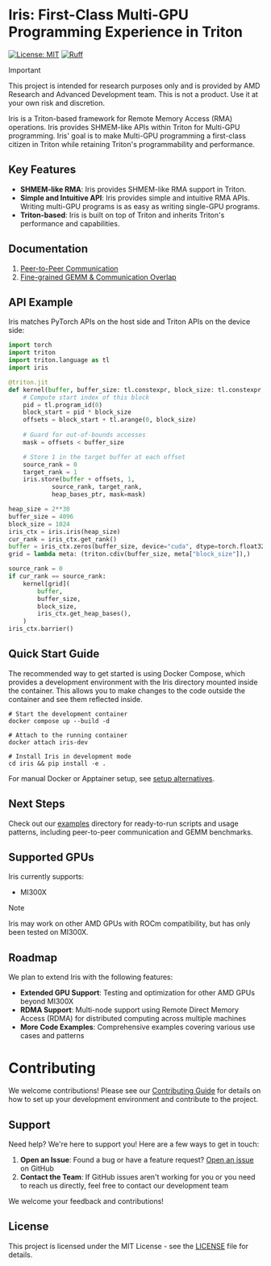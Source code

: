 <!--
SPDX-License-Identifier: MIT
Copyright (c) 2025 Advanced Micro Devices, Inc. All rights reserved.
-->

# Iris: First-Class Multi-GPU Programming Experience in Triton

[![License: MIT](https://img.shields.io/badge/License-MIT-yellow.svg)](https://opensource.org/licenses/MIT) [![Ruff](https://img.shields.io/endpoint?url=https://raw.githubusercontent.com/astral-sh/ruff/main/assets/badge/v2.json)](https://github.com/ROCm/iris/blob/main/.github/workflows/lint.yml)

> [!IMPORTANT]  
> This project is intended for research purposes only and is provided by AMD Research and Advanced Development team.  This is not a product. Use it at your own risk and discretion.


Iris is a Triton-based framework for Remote Memory Access (RMA) operations. Iris provides SHMEM-like APIs within Triton for Multi-GPU programming. Iris' goal is to make Multi-GPU programming a first-class citizen in Triton while retaining Triton's programmability and performance.

## Key Features

- **SHMEM-like RMA**: Iris provides SHMEM-like RMA support in Triton.
- **Simple and Intuitive API**: Iris provides simple and intuitive RMA APIs. Writing multi-GPU programs is as easy as writing single-GPU programs.
- **Triton-based**: Iris is built on top of Triton and inherits Triton's performance and capabilities.

## Documentation

1. [Peer-to-Peer Communication](examples/README.md)
2. [Fine-grained GEMM & Communication Overlap](./docs/FINEGRAINED_OVERLAP.md)

## API Example

Iris matches PyTorch APIs on the host side and Triton APIs on the device side:
```python
import torch
import triton
import triton.language as tl
import iris

@triton.jit
def kernel(buffer, buffer_size: tl.constexpr, block_size: tl.constexpr, heap_bases_ptr):
    # Compute start index of this block
    pid = tl.program_id(0)
    block_start = pid * block_size
    offsets = block_start + tl.arange(0, block_size)
    
    # Guard for out-of-bounds accesses
    mask = offsets < buffer_size

    # Store 1 in the target buffer at each offset
    source_rank = 0
    target_rank = 1
    iris.store(buffer + offsets, 1,
            source_rank, target_rank,
            heap_bases_ptr, mask=mask)

heap_size = 2**30
buffer_size = 4096
block_size = 1024
iris_ctx = iris.iris(heap_size)
cur_rank = iris_ctx.get_rank()
buffer = iris_ctx.zeros(buffer_size, device="cuda", dtype=torch.float32)
grid = lambda meta: (triton.cdiv(buffer_size, meta["block_size"]),)

source_rank = 0
if cur_rank == source_rank:
    kernel[grid](
        buffer,
        buffer_size,
        block_size,
        iris_ctx.get_heap_bases(),
    )
iris_ctx.barrier() 
```

## Quick Start Guide

The recommended way to get started is using Docker Compose, which provides a development environment with the Iris directory mounted inside the container. This allows you to make changes to the code outside the container and see them reflected inside.

```shell
# Start the development container
docker compose up --build -d

# Attach to the running container
docker attach iris-dev

# Install Iris in development mode
cd iris && pip install -e .
```

For manual Docker or Apptainer setup, see [setup alternatives](docs/SETUP_ALTERNATIVES.md).

## Next Steps

Check out our [examples](examples/) directory for ready-to-run scripts and usage patterns, including peer-to-peer communication and GEMM benchmarks. 

## Supported GPUs

Iris currently supports:

- MI300X

> [!NOTE]
> Iris may work on other AMD GPUs with ROCm compatibility, but has only been tested on MI300X.

## Roadmap

We plan to extend Iris with the following features:

- **Extended GPU Support**: Testing and optimization for other AMD GPUs beyond MI300X
- **RDMA Support**: Multi-node support using Remote Direct Memory Access (RDMA) for distributed computing across multiple machines
- **More Code Examples**: Comprehensive examples covering various use cases and patterns

# Contributing

We welcome contributions! Please see our [Contributing Guide](docs/CONTRIBUTING.md) for details on how to set up your development environment and contribute to the project.



## Support

Need help? We're here to support you! Here are a few ways to get in touch:

1. **Open an Issue**: Found a bug or have a feature request? [Open an issue](https://github.com/ROCm/iris/issues/new/choose) on GitHub
2. **Contact the Team**: If GitHub issues aren't working for you or you need to reach us directly, feel free to contact our development team

We welcome your feedback and contributions!

## License

This project is licensed under the MIT License - see the [LICENSE](LICENSE) file for details.
